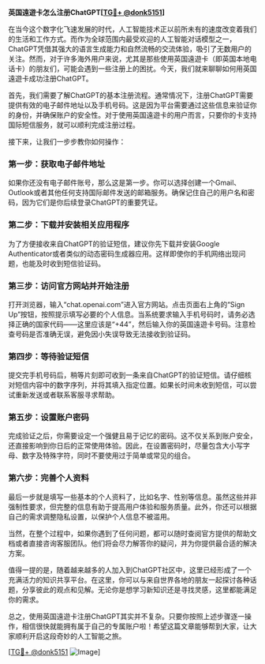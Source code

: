 **英国遠遊卡怎么注册ChatGPT[[TG💪+ @donk5151](https://t.me/s/donk5151)]**

在当今这个数字化飞速发展的时代，人工智能技术正以前所未有的速度改变着我们的生活和工作方式。而作为全球范围内最受欢迎的人工智能对话模型之一，ChatGPT凭借其强大的语言生成能力和自然流畅的交流体验，吸引了无数用户的关注。然而，对于许多海外用户来说，尤其是那些使用英国遠遊卡（即英国本地电话卡）的朋友们，可能会遇到一些注册上的困扰。今天，我们就来聊聊如何用英国遠遊卡成功注册ChatGPT。

首先，我们需要了解ChatGPT的基本注册流程。通常情况下，注册ChatGPT需要提供有效的电子邮件地址以及手机号码。这是因为平台需要通过这些信息来验证你的身份，并确保账户的安全性。对于使用英国遠遊卡的用户而言，只要你的卡支持国际短信服务，就可以顺利完成注册过程。

接下来，让我们一步步教你如何操作：

### 第一步：获取电子邮件地址

如果你还没有电子邮件账号，那么这是第一步。你可以选择创建一个Gmail、Outlook或者其他任何支持国际邮件发送的邮箱服务。确保记住自己的用户名和密码，因为它们是你后续登录ChatGPT的重要凭证。

### 第二步：下载并安装相关应用程序

为了方便接收来自ChatGPT的验证短信，建议你先下载并安装Google Authenticator或者类似的动态密码生成器应用。这样即使你的手机网络出现问题，也能及时收到短信验证码。

### 第三步：访问官方网站并开始注册

打开浏览器，输入“chat.openai.com”进入官方网站。点击页面右上角的“Sign Up”按钮，按照提示填写必要的个人信息。当系统要求输入手机号码时，请务必选择正确的国家代码——这里应该是“+44”，然后输入你的英国遠遊卡号码。注意检查号码是否准确无误，避免因小失误导致无法接收到验证码。

### 第四步：等待验证短信

提交完手机号码后，稍等片刻即可收到一条来自ChatGPT的验证短信。请仔细核对短信内容中的数字序列，并将其填入指定位置。如果长时间未收到短信，可以尝试重新发送或者联系客服寻求帮助。

### 第五步：设置账户密码

完成验证之后，你需要设定一个强健且易于记忆的密码。这不仅关系到账户安全，还直接影响到你日后的正常使用体验。因此，在设置密码时，尽量包含大小写字母、数字及特殊字符，同时不要使用过于简单或常见的组合。

### 第六步：完善个人资料

最后一步就是填写一些基本的个人资料了，比如名字、性别等信息。虽然这些并非强制性要求，但完整的信息有助于提高用户体验和服务质量。此外，你还可以根据自己的需求调整隐私设置，以保护个人信息不被滥用。

当然，在整个过程中，如果你遇到了任何问题，都可以随时查阅官方提供的帮助文档或者直接咨询客服团队。他们将会尽力解答你的疑问，并为你提供最合适的解决方案。

值得一提的是，随着越来越多的人加入到ChatGPT社区中，这里已经形成了一个充满活力的知识共享平台。在这里，你可以与来自世界各地的朋友一起探讨各种话题，分享彼此的观点和见解。无论你是想学习新知识还是寻找灵感，这里都能满足你的需求。

总之，使用英国遠遊卡注册ChatGPT其实并不复杂。只要你按照上述步骤逐一操作，相信很快就能拥有属于自己的专属账户啦！希望这篇文章能够帮到大家，让大家顺利开启这段奇妙的人工智能之旅。

[[TG💪+ @donk5151](https://t.me/s/donk5151) ![Image](https://i.postimg.cc/rwNCRYN7/Snipaste-2025-04-30-17-27-05.png)]